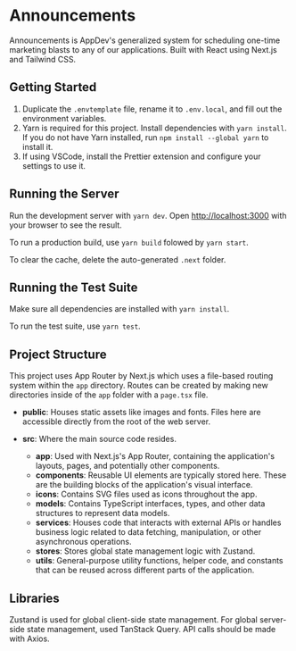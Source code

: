 # Announcements

Announcements is AppDev's generalized system for scheduling one-time marketing blasts to any of our applications. Built with React using Next.js and Tailwind CSS.

## Getting Started

1. Duplicate the `.envtemplate` file, rename it to `.env.local`, and fill out the environment variables.
2. Yarn is required for this project. Install dependencies with `yarn install`. If you do not have Yarn installed, run `npm install --global yarn` to install it.
3. If using VSCode, install the Prettier extension and configure your settings to use it.

## Running the Server

Run the development server with `yarn dev`. Open [http://localhost:3000](http://localhost:3000) with your browser to see the result.

To run a production build, use `yarn build` folowed by `yarn start`.

To clear the cache, delete the auto-generated `.next` folder.

## Running the Test Suite

Make sure all dependencies are installed with `yarn install`.

To run the test suite, use `yarn test`.

## Project Structure

This project uses App Router by Next.js which uses a file-based routing system within the `app` directory. Routes can be created by making new directories inside of the `app` folder with a `page.tsx` file.

- **public**: Houses static assets like images and fonts. Files here are accessible directly from the root of the web server.

- **src**: Where the main source code resides.
  - **app**: Used with Next.js's App Router, containing the application's layouts, pages, and potentially other components.
  - **components**: Reusable UI elements are typically stored here. These are the building blocks of the application's visual interface.
  - **icons**: Contains SVG files used as icons throughout the app.
  - **models**: Contains TypeScript interfaces, types, and other data structures to represent data models.
  - **services**: Houses code that interacts with external APIs or handles business logic related to data fetching, manipulation, or other asynchronous operations.
  - **stores**: Stores global state management logic with Zustand.
  - **utils**: General-purpose utility functions, helper code, and constants that can be reused across different parts of the application.

## Libraries

Zustand is used for global client-side state management. For global server-side state management, used TanStack Query. API calls should be made with Axios.

